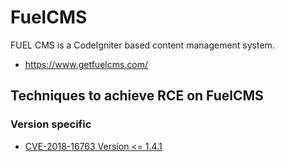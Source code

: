 # FuelCMS

FUEL CMS is a CodeIgniter based content management system. 

 - https://www.getfuelcms.com/

## Techniques to achieve RCE on FuelCMS

### Version specific

  - [CVE-2018-16763 Version <= 1.4.1](techniques/CVE-2018-16763_-_Pre-Auth_Remote_Code_Execution/README.md)
